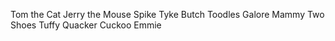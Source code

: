 Tom the Cat 
Jerry the Mouse 
Spike
Tyke
Butch 
Toodles Galore 
Mammy Two Shoes 
Tuffy
Quacker
Cuckoo
Emmie
